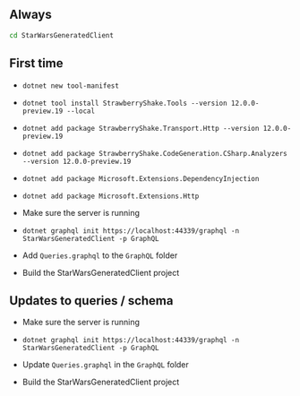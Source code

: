 ﻿## Always
``` cmd
cd StarWarsGeneratedClient
```

## First time
- `dotnet new tool-manifest`

- `dotnet tool install StrawberryShake.Tools --version 12.0.0-preview.19 --local`

- `dotnet add package StrawberryShake.Transport.Http --version 12.0.0-preview.19`

- `dotnet add package StrawberryShake.CodeGeneration.CSharp.Analyzers --version 12.0.0-preview.19`

- `dotnet add package Microsoft.Extensions.DependencyInjection`

- `dotnet add package Microsoft.Extensions.Http`

- Make sure the server is running

- `dotnet graphql init https://localhost:44339/graphql -n StarWarsGeneratedClient -p GraphQL`

- Add `Queries.graphql` to the `GraphQL` folder

- Build the StarWarsGeneratedClient project


## Updates to queries / schema
- Make sure the server is running

- `dotnet graphql init https://localhost:44339/graphql -n StarWarsGeneratedClient -p GraphQL`

- Update `Queries.graphql` in the `GraphQL` folder

- Build the StarWarsGeneratedClient project